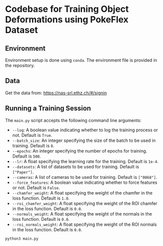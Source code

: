 # Codebase for Training Object Deformations using PokeFlex Dataset

## Environment
Environment setup is done using `conda`. The environment file is provided in the repository.

## Data
Get the data from: https://nas-srl.ethz.ch/#/signin

## Running a Training Session

The `main.py` script accepts the following command line arguments:

- `--log`: A boolean value indicating whether to log the training process or not. Default is `True`.
- `--batch_size`: An integer specifying the size of the batch to be used in training. Default is `8`.
- `--epochs`: An integer specifying the number of epochs for training. Default is `500`.
- `--lr`: A float specifying the learning rate for the training. Default is `1e-4`.
- `--datasets`: A list of datasets to be used for training. Default is `["Paper"]`.
- `--cameras`: A list of cameras to be used for training. Default is `["0068"]`.
- `--force_features`: A boolean value indicating whether to force features or not. Default is `False`.
- `--chamfer_weight`: A float specifying the weight of the chamfer in the loss function. Default is `1.0`.
- `--roi_chamfer_weight`: A float specifying the weight of the ROI chamfer in the loss function. Default is `0.0`.
- `--normals_weight`: A float specifying the weight of the normals in the loss function. Default is `0.0`.
- `--roi_normals_weight`: A float specifying the weight of the ROI normals in the loss function. Default is `0.0`.

```bash
python3 main.py
```






